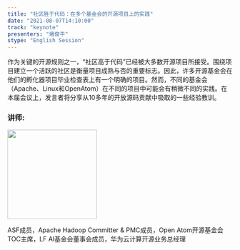 ```yaml
---
title: "社区胜于代码：在多个基金会的开源项目上的实践"
date: "2021-08-07T14:10:00"
track: "keynote"
presenters: "堵俊平"
stype: "English Session"
---
```

作为关键的开源规则之一，“社区高于代码”已经被大多数开源项目所接受。围绕项目建立一个活跃的社区是衡量项目成熟与否的重要标志。因此，许多开源基金会在他们的孵化器项目毕业检查表上有一个明确的项目。然而，不同的基金会（Apache、Linux和OpenAtom）在不同的项目中可能会有稍微不同的实践。在本届会议上，发言者将分享从10多年的开放源码贡献中吸取的一些经验教训。

### 讲师:

<img src="images/speaker/Du-Junping.png" width="200"/>

ASF成员，Apache Hadoop Committer & PMC成员，Open Atom开源基金会TOC主席，LF AI基金会董事会成员，华为云计算开源业务总经理
